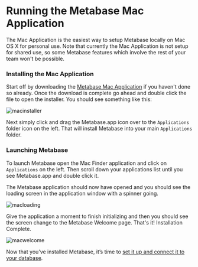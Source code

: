 # Running the Metabase Mac Application

The Mac Application is the easiest way to setup Metabase locally on Mac OS X for personal use.  Note that currently the Mac Application is not setup for shared use, so some Metabase features which involve the rest of your team won't be possible.

### Installing the Mac Application

Start off by downloading the [Metabase Mac Application](http://www.metabase.com/start/mac.html) if you haven't done so already.  Once the download is complete go ahead and double click the file to open the installer.  You should see something like this:

![macinstaller](images/MacInstaller.png)

Next simply click and drag the Metabase.app icon over to the `Applications` folder icon on the left.  That will install Metabase into your main `Applications` folder.


### Launching Metabase

To launch Metabase open the Mac Finder application and click on `Applications` on the left.  Then scroll down your applications list until you see Metabase.app and double click it.

The Metabase application should now have opened and you should see the loading screen in the application window with a spinner going.

![macloading](images/MacLoading.png)

Give the application a moment to finish initializing and then you should see the screen change to the Metabase Welcome page.  That's it!  Installation Complete.

![macwelcome](images/MacWelcome.png)

Now that you’ve installed Metabase, it’s time to [set it up and connect it to your database](../setting-up-metabase.md).
